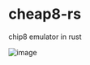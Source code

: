 # cheap8-rs
chip8 emulator in rust

![image](https://github.com/emmvou/cheap8-rs/assets/45200422/57959ed8-19c2-4b0b-a114-0a0ad8336131)
